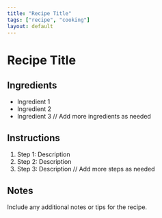 ```yaml
---
title: "Recipe Title"
tags: ["recipe", "cooking"]
layout: default
---
```


# Recipe Title

## Ingredients
- Ingredient 1
- Ingredient 2
- Ingredient 3
// Add more ingredients as needed

## Instructions
1. Step 1: Description
2. Step 2: Description
3. Step 3: Description
// Add more steps as needed

## Notes
Include any additional notes or tips for the recipe.
